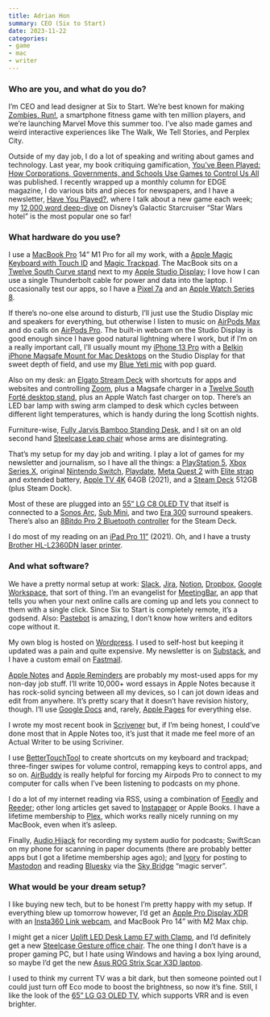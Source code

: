 ```yaml
---
title: Adrian Hon
summary: CEO (Six to Start)
date: 2023-11-22
categories:
- game
- mac
- writer
---
```


### Who are you, and what do you do?

I’m CEO and lead designer at Six to Start. We’re best known for making [Zombies, Run!][zombies-run], a smartphone fitness game with ten million players, and we’re launching Marvel Move this summer too. I’ve also made games and weird interactive experiences like The Walk, We Tell Stories, and Perplex City.

Outside of my day job, I do a lot of speaking and writing about games and technology. Last year, my book critiquing gamification, [You’ve Been Played: How Corporations, Governments, and Schools Use Games to Control Us All](https://www.hachettebookgroup.com/titles/adrian-hon/youve-been-played/9781541600195/ "Adrian's book about gamification.") was published. I recently wrapped up a monthly column for EDGE magazine, I do various bits and pieces for newspapers, and I have a newsletter, [Have You Played?](https://adrianhon.substack.com/ "Adrian's gaming newsletter."), where I talk about a new game each week; my [12,000 word deep-dive](https://adrianhon.substack.com/p/star-wars-galactic-starcruiser "Adrian's newsletter post about Galactic Starcruiser.") on Disney’s Galactic Starcruiser “Star Wars hotel” is the most popular one so far!

### What hardware do you use?

I use a [MacBook Pro][macbook-pro] 14” M1 Pro for all my work, with a [Apple Magic Keyboard with Touch ID][magic-keyboard-with-touch-id] and [Magic Trackpad][magic-trackpad]. The MacBook sits on a [Twelve South Curve stand][curve] next to my [Apple Studio Display][studio-display]; I love how I can use a single Thunderbolt cable for power and data into the laptop. I occasionally test our apps, so I have a [Pixel 7a][pixel-7a] and an [Apple Watch Series 8][apple-watch-series-8]. 

If there’s no-one else around to disturb, I’ll just use the Studio Display mic and speakers for everything, but otherwise I listen to music on [AirPods Max][airpods-max] and do calls on [AirPods Pro][airpods-pro]. The built-in webcam on the Studio Display is good enough since I have good natural lightning where I work, but if I’m on a really important call, I’ll usually mount my [iPhone 13 Pro][iphone-13-pro] with a [Belkin iPhone Magsafe Mount for Mac Desktops][iphone-mount-with-magsafe-for-mac-desktops-and-displays] on the Studio Display for that sweet depth of field, and use my [Blue Yeti mic][yeti] with pop guard.

Also on my desk: an [Elgato Stream Deck][stream-deck] with shortcuts for apps and websites and controlling [Zoom][zoom.2], plus a Magsafe charger in a [Twelve South Forté desktop stand][forte], plus an Apple Watch fast charger on top. There’s an LED bar lamp with swing arm clamped to desk which cycles between different light temperatures, which is handy during the long Scottish nights.

Furniture-wise, [Fully Jarvis Bamboo Standing Desk][jarvis-bamboo], and I sit on an old second hand [Steelcase Leap chair][leap] whose arms are disintegrating.

That’s my setup for my day job and writing. I play a lot of games for my newsletter and journalism, so I have all the things: a [PlayStation 5][ps5], [Xbox Series X][xbox-series-x], original [Nintendo Switch][switch.2], [Playdate][], [Meta Quest 2][quest-2] with [Elite strap][quest-2-elite-strap] and extended battery, [Apple TV 4K][apple-tv-4k] 64GB (2021), and a [Steam Deck][steam-deck] 512GB (plus Steam Dock). 

Most of these are plugged into an [55” LG C8 OLED TV][oled55c8pta] that itself is connected to a [Sonos Arc][arc], [Sub Mini][sub-mini], and two [Era 300][era-300] surround speakers. There’s also an [8Bitdo Pro 2 Bluetooth controller][pro-2] for the Steam Deck.

I do most of my reading on an [iPad Pro 11”][ipad-pro] (2021). Oh, and I have a trusty [Brother HL-L2360DN laser printer][hl-l2360dn].

### And what software?

We have a pretty normal setup at work: [Slack][], [Jira][], [Notion][], [Dropbox][], [Google Workspace][google-workspace], that sort of thing. I’m an evangelist for [MeetingBar][], an app that tells you when your next online calls are coming up and lets you connect to them with a single click. Since Six to Start is completely remote, it’s a godsend. Also: [Pastebot][] is amazing, I don’t know how writers and editors cope without it.

My own blog is hosted on [Wordpress][]. I used to self-host but keeping it updated was a pain and quite expensive. My newsletter is on [Substack][], and I have a custom email on [Fastmail][].

[Apple Notes][notes] and [Apple Reminders][reminders] are probably my most-used apps for my non-day job stuff. I’ll write 10,000+ word essays in Apple Notes because it has rock-solid syncing between all my devices, so I can jot down ideas and edit from anywhere. It’s pretty scary that it doesn’t have revision history, though. I’ll use [Google Docs][google-docs] and, rarely, [Apple Pages][pages] for everything else.

I wrote my most recent book in [Scrivener][] but, if I’m being honest, I could’ve done most that in Apple Notes too, it’s just that it made me feel more of an Actual Writer to be using Scriviner. 

I use [BetterTouchTool][] to create shortcuts on my keyboard and trackpad; three-finger swipes for volume control, remapping keys to control apps, and so on. [AirBuddy][] is really helpful for forcing my Airpods Pro to connect to my computer for calls when I’ve been listening to podcasts on my phone.

I do a lot of my internet reading via RSS, using a combination of [Feedly][] and [Reeder][]; other long articles get saved to [Instapaper][] or Apple Books. I have a lifetime membership to [Plex][], which works really nicely running on my MacBook, even when it’s asleep.

Finally, [Audio Hijack][audio-hijack] for recording my system audio for podcasts; SwiftScan on my phone for scanning in paper documents (there are probably better apps but I got a lifetime membership ages ago); and [Ivory][] for posting to [Mastodon][] and reading [Bluesky][bluesky.2] via the [Sky Bridge][sky-bridge] “magic server”.

### What would be your dream setup?

I like buying new tech, but to be honest I’m pretty happy with my setup. If everything blew up tomorrow however, I’d get an [Apple Pro Display XDR][pro-display-xdr] with an [Insta360 Link webcam][link], and MacBook Pro 14” with M2 Max chip.

I might get a nicer [Uplift LED Desk Lamp E7 with Clamp][led-desk-lamp-e7-with-clamp], and I’d definitely get a new [Steelcase Gesture office chair][gesture]. The one thing I don’t have is a proper gaming PC, but I hate using Windows and having a box lying around, so maybe I’d get the new [Asus ROG Strix Scar X3D laptop][rog-strix-scar-17-x3d].

I used to think my current TV was a bit dark, but then someone pointed out I could just turn off Eco mode to boost the brightness, so now it’s fine. Still, I like the look of the [65” LG G3 OLED TV][oled65g3pua], which supports VRR and is even brighter.

[airbuddy]: https://v2.airbuddy.app/ "An app for improving your AirPods use on your Mac."
[airpods-max]: https://www.apple.com/airpods-max/ "On-ear headphones."
[airpods-pro]: https://www.apple.com/airpods-pro/ "In-ear headphones."
[apple-tv-4k]: https://en.wikipedia.org/wiki/Apple_TV#5th_generation_(4K) "A media player."
[apple-watch-series-8]: https://en.wikipedia.org/wiki/Apple_Watch#Eighth_generation_(Series_8,_SE_(2nd_generation)_and_Ultra) "A smartwatch."
[arc]: https://www.sonos.com/en-us/shop/arc "A soundbar."
[audio-hijack]: https://www.rogueamoeba.com/audiohijack/ "Software for recording any audio source on a Mac."
[bettertouchtool]: https://www.boastr.net/ "Mac software to add custom multi-touch gestures."
[bluesky.2]: https://en.wikipedia.org/wiki/Bluesky_(social_network) "A decentralised social network."
[curve]: https://www.twelvesouth.com/products/curve-for-macbook "A laptop stand."
[dropbox]: https://www.dropbox.com/ "Online syncing and storage."
[era-300]: https://www.sonos.com/en-us/shop/era-300 "A speaker."
[fastmail]: https://www.fastmail.com/ "An email hosting service."
[feedly]: https://feedly.com/ "A feed reader."
[forte]: https://www.twelvesouth.com/products/forte-for-iphone "A wireless charging stand for iPhones."
[gesture]: http://web.archive.org/web/20190508113942/https://www.amazon.com/dp/B0141G9IHY/ "A desk chair."
[google-docs]: https://en.wikipedia.org/wiki/Google_Docs "A web-based office suite."
[google-workspace]: https://workspace.google.com/business/ "A collection of Google's productivity tools."
[hl-l2360dn]: https://support.brother.com/g/b/producttop.aspx?c=as_ot&lang=en&prod=hll2360dn_eu_as "A laser printer."
[instapaper]: http://web.archive.org/web/20221226091924/https://www.instapaper.com/ "A web tool for saving pages to read later."
[ipad-pro]: https://en.wikipedia.org/wiki/IPad_Pro "An iOS tablet."
[iphone-13-pro]: https://en.wikipedia.org/wiki/IPhone_13_Pro "A 6.1 inch iOS smartphone."
[iphone-mount-with-magsafe-for-mac-desktops-and-displays]: https://www.belkin.com/iphone-mount-with-magsafe-for-mac-desktops-and-displays/MMA007btGY.html "A mount to attach an iPhone to a display"
[ivory]: https://tapbots.com/ivory/mac/ "A macOS Mastodon client."
[jarvis-bamboo]: http://web.archive.org/web/20230420184717/https://www.fully.com/standing-desks/jarvis/jarvis-adjustable-height-desk-bamboo.html "A standing desk."
[jira]: https://www.atlassian.com/software/jira "Issue/project tracking software."
[leap]: https://www.steelcase.com/products/office-chairs/leap/ "A chair."
[led-desk-lamp-e7-with-clamp]: https://www.upliftdesk.com/e7-led-desk-lamp-with-clamp-by-uplift-desk/ "An LED lamp with a clamp."
[link]: https://www.insta360.com/product/insta360-link "A 4K webcam."
[macbook-pro]: https://www.apple.com/macbook-pro/ "A laptop."
[magic-keyboard-with-touch-id]: https://www.apple.com/shop/product/MK293LL/A/magic-keyboard-with-touch-id-for-mac-models-with-apple-silicon-us-english "A wireless keyboard with a biometric finger reader."
[magic-trackpad]: https://en.wikipedia.org/wiki/Magic_Trackpad "A trackpad for desktop machines."
[mastodon]: https://mastodon.social/about "A decentralised social network."
[meetingbar]: https://meetingbar.app/ "A macOS menubar app for easily joining meetings."
[notes]: https://en.wikipedia.org/wiki/Notes_(Apple) "A note-taking application included with Mac OS X."
[notion]: https://www.notion.so/ "A collaborative wiki service."
[oled55c8pta]: https://www.lg.com/tvs-soundbars/lg-OLED55C8PTA "A 55 inch OLED TV."
[oled65g3pua]: https://www.lg.com/us/tvs/lg-oled65g3pua-oled-4k-tv "A 65 inch OLED TV."
[pages]: https://www.apple.com/pages/ "A Mac word processor and layout tool from Apple."
[pastebot]: https://tapbots.com/pastebot/ "A macOS app for storing clipboard contents."
[pixel-7a]: https://en.wikipedia.org/wiki/Pixel_7a "A 6.1 inch Android smartphone."
[playdate]: https://play.date/ "A portable game console with a crank."
[plex]: https://www.plex.tv/ "Media center software."
[pro-2]: https://www.8bitdo.com/pro2/ "A wireless game controller."
[pro-display-xdr]: https://www.apple.com/pro-display-xdr/ "A 32 inch professional monitor."
[ps5]: https://www.playstation.com/en-us/ps5/ "A game console."
[quest-2-elite-strap]: https://www.meta.com/us/quest/accessories/quest-2-elite-strap/ "A strap for the Quest 2 VR headset."
[quest-2]: https://en.wikipedia.org/wiki/Oculus_Quest_2 "A VR headset."
[reeder]: http://madeatgloria.com/brewery/silvio/reeder "A feed client for the Mac."
[reminders]: https://support.apple.com/guide/icloud/mmc0cd794a/ "A to-do list included with Mac OS X."
[rog-strix-scar-17-x3d]: https://rog.asus.com/laptops/rog-strix/rog-strix-scar-17-x3d-2023/ "A 17 inch gaming PC laptop."
[scrivener]: http://web.archive.org/web/20190626125457/http://www.literatureandlatte.com:80/scrivener.php? "A Mac text editor aimed at writers."
[sky-bridge]: https://skybridge.fly.dev/ "A service for bridging Mastodon and Bluesky."
[slack]: https://slack.com/intl/ja-jp/ "A collaboration service."
[steam-deck]: https://en.wikipedia.org/wiki/Steam_Deck "A portable gaming machine."
[stream-deck]: https://www.elgato.com/us/en/p/stream-deck-mk2-black "A programmable keyboard with 15 LCD keys."
[studio-display]: http://web.archive.org/web/20230706193100/https://everymac.com/monitors/apple/studio_cinema/specs/apple_studio_display_17_fp.html "A line of LCD/CRT screens."
[sub-mini]: https://www.sonos.com/en-us/shop/sub-mini "A subwoofer."
[substack]: https://substack.com/ "A paid newsletter service."
[switch.2]: https://www.nintendo.com/switch/ "A gaming console."
[wordpress]: https://wordpress.com/ "Weblog publishing software."
[xbox-series-x]: https://www.xbox.com/en-us/consoles/xbox-series-x "A game console."
[yeti]: http://web.archive.org/web/20160413134343/http://www.bluemic.com:80/yeti/ "A USB microphone."
[zombies-run]: https://en.wikipedia.org/wiki/Zombies%2C_Run! "A mobile fitness game."
[zoom.2]: https://zoom.us "Video conferencing software."
